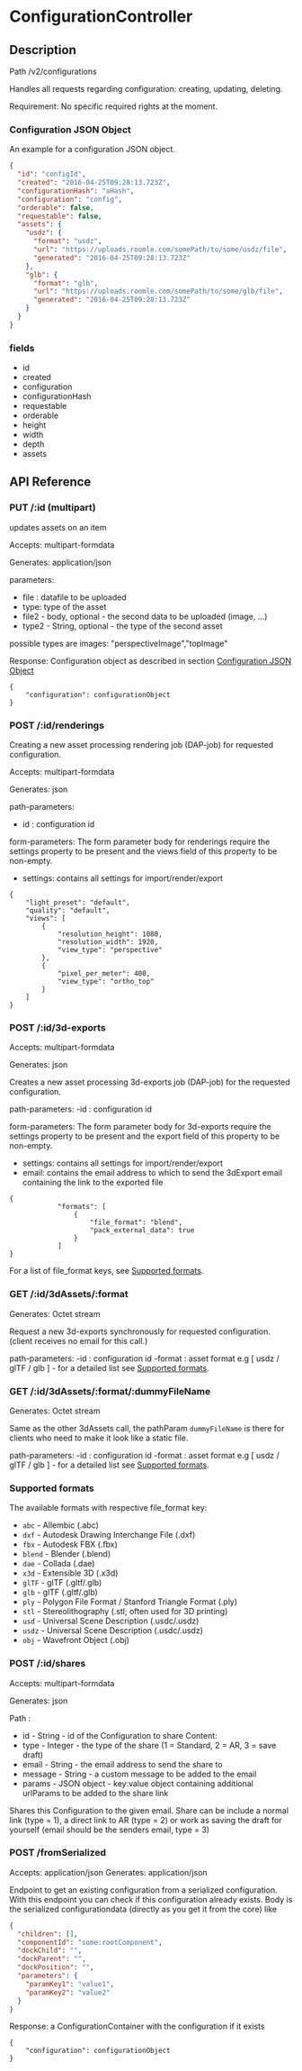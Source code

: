 # ConfigurationController

## Description

Path /v2/configurations

Handles all requests regarding configuration: creating, updating, deleting.

Requirement: No specific required rights at the moment.

### Configuration JSON Object

An example for a configuration JSON object.

```json
{
  "id": "configId",
  "created": "2016-04-25T09:28:13.723Z",
  "configurationHash": "aHash",
  "configuration": "config",
  "orderable": false,
  "requestable": false,
  "assets": {
    "usdz": {
      "format": "usdz",
      "url": "https://uploads.roomle.com/somePath/to/some/usdz/file",
      "generated": "2016-04-25T09:28:13.723Z"
    },
    "glb": {
      "format": "glb",
      "url": "https://uploads.roomle.com/somePath/to/some/glb/file",
      "generated": "2016-04-25T09:28:13.723Z"
    }
  }
}
```

### fields

- id
- created
- configuration
- configurationHash
- requestable
- orderable
- height
- width
- depth
- assets

## API Reference

### PUT /:id (multipart)

updates assets on an item

Accepts: multipart-formdata

Generates: application/json

parameters:

- file : datafile to be uploaded
- type: type of the asset
- file2 - body, optional - the second data to be uploaded (image, ...)
- type2 - String, optional - the type of the second asset

possible types are
images: "perspectiveImage","topImage"

Response: Configuration object as described in section [Configuration JSON Object](#configuration-json-object)

```
{
    "configuration": configurationObject
}
```

### POST /:id/renderings

Creating a new asset processing rendering job (DAP-job) for requested configuration.

Accepts: multipart-formdata

Generates: json

path-parameters:

- id : configuration id

form-parameters: The form parameter body for renderings require the settings property to be
present and the views field of this property to be non-empty.

- settings: contains all settings for import/render/export

```
{
    "light_preset": "default",
    "quality": "default",
    "views": [
        {
            "resolution_height": 1080,
            "resolution_width": 1920,
            "view_type": "perspective"
        },
        {
            "pixel_per_meter": 400,
            "view_type": "ortho_top"
        }
    ]
}

```

### POST /:id/3d-exports

Accepts: multipart-formdata

Generates: json

Creates a new asset processing 3d-exports job (DAP-job) for the requested configuration.

path-parameters:
-id : configuration id

form-parameters: The form parameter body for 3d-exports require the settings property to be
present and the export field of this property to be non-empty.

- settings: contains all settings for import/render/export
- email: contains the email address to which to send the 3dExport email containing the link to the exported file

```
{
            "formats": [
                {
                    "file_format": "blend",
                    "pack_external_data": true
                }
            ]
}

```

For a list of file_format keys, see [Supported formats](#Supported-formats).

### GET /:id/3dAssets/:format

Generates: Octet stream

Request a new 3d-exports synchronously for requested configuration.
(client receives no email for this call.)

path-parameters:
-id : configuration id
-format : asset format e.g [ usdz / glTF / glb ] - for a detailed list see [Supported formats](#Supported-formats).

### GET /:id/3dAssets/:format/:dummyFileName

Generates: Octet stream

Same as the other 3dAssets call, the pathParam `dummyFileName` is there for clients who need to make it look like a
static file.

path-parameters:
-id : configuration id
-format : asset format e.g [ usdz / glTF / glb ] - for a detailed list see [Supported formats](#Supported-formats).

### Supported formats

The available formats with respective file_format key:

- `abc`     - Allembic (.abc)
- `dxf`     - Autodesk Drawing Interchange File (.dxf)
- `fbx`     - Autodesk FBX (.fbx)
- `blend`   - Blender (.blend)
- `dae`     - Collada (.dae)
- `x3d`     - Extensible 3D (.x3d)
- `glTF`    - glTF (.gltf/.glb)
- `glb`     - glTF (.gltf/.glb)
- `ply`     - Polygon File Format / Stanford Triangle Format (.ply)
- `stl`     - Stereolithography (.stl; often used for 3D printing)
- `usd`     - Universal Scene Description (.usdc/.usdz)
- `usdz`    - Universal Scene Description (.usdc/.usdz)
- `obj`     - Wavefront Object (.obj)

### POST /:id/shares

Accepts: multipart-formdata

Generates: json

Path :

- id - String - id of the Configuration to share
  Content:
- type - Integer - the type of the share (1 = Standard, 2 = AR, 3 = save draft)
- email - String - the email address to send the share to
- message - String - a custom message to be added to the email
- params - JSON object - key:value object containing additional urlParams to be added to the share link

Shares this Configuration to the given email. Share can be include a normal link (type = 1), a direct link to AR (type = 2) or work as saving the draft for yourself (email should be the senders email, type = 3)

### POST /fromSerialized

Accepts: application/json
Generates: application/json

Endpoint to get an existing configuration from a serialized configuration. With this endpoint you can check if this
configuration already exists. Body is the serialized configurationdata (directly as you get it from the core) like

```json
{
  "children": [],
  "componentId": "some:rootComponent",
  "dockChild": "",
  "dockParent": "",
  "dockPosition": "",
  "parameters": {
    "paramKey1": "value1",
    "paramKey2": "value2"
  }
}
```

Response: a ConfigurationContainer with the configuration if it exists

```
{
    "configuration": configurationObject
}
```
